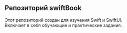 ## Репозиторий swiftBook ##

Этот репозиторий создан для изучения Swift и SwiftUI.  
Включает в себя обучающие и практические задания.

